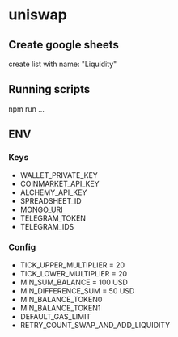 # uniswap

## Create google sheets

create list with name: "Liquidity"

## Running scripts

npm run ...

## ENV

### Keys

- WALLET_PRIVATE_KEY
- COINMARKET_API_KEY
- ALCHEMY_API_KEY
- SPREADSHEET_ID
- MONGO_URI
- TELEGRAM_TOKEN
- TELEGRAM_IDS

### Config

- TICK_UPPER_MULTIPLIER = 20
- TICK_LOWER_MULTIPLIER = 20
- MIN_SUM_BALANCE = 100 USD
- MIN_DIFFERENCE_SUM = 50 USD
- MIN_BALANCE_TOKEN0
- MIN_BALANCE_TOKEN1
- DEFAULT_GAS_LIMIT
- RETRY_COUNT_SWAP_AND_ADD_LIQUIDITY
